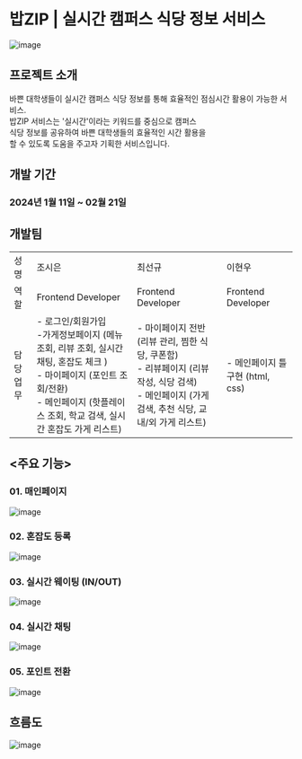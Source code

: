 # 밥ZIP | 실시간 캠퍼스 식당 정보 서비스
![image](https://github.com/BapZip/Frontend/assets/113453453/722ebbed-37c2-4809-aabd-0221ba863b5b)



## 프로젝트 소개

바쁜 대학생들이 실시간 캠퍼스 식당 정보를 통해 효율적인 점심시간 활용이 가능한 서비스. <br>
밥ZIP 서비스는 '실시간'이라는 키워드를 중심으로 캠퍼스 <br>
식당 정보를 공유하여 바쁜 대학생들의 효율적인 시간 활용을 <br>
할 수 있도록 도움을 주고자 기획한 서비스입니다. <br>



## 개발 기간

### 2024년 1월 11일 ~ 02월 21일



## 개발팀

|      | | |  |
|------|------|------|------|
| 성명  | 조시은 | 최선규 | 이현우 |
| 역할  | Frontend Developer | Frontend Developer | Frontend Developer |
| 담당업무 | - 로그인/회원가입<br> -가게정보페이지  (메뉴 조회, 리뷰 조회, 실시간 채팅, 혼잡도 체크 ) <br>- 마이페이지 (포인트 조회/전환)<br> - 메인페이지 (핫플레이스 조회, 학교 검색, 실시간 혼잡도 가게 리스트) | - 마이페이지 전반 (리뷰 관리, 찜한 식당, 쿠폰함) <br>- 리뷰페이지 (리뷰 작성, 식당 검색) <br>- 메인페이지 (가게 검색, 추천 식당, 교내/외 가게 리스트)| - 메인페이지 틀 구현 (html, css) |



## <주요 기능>

### 01. 매인페이지
![image](https://github.com/BapZip/Frontend/assets/113453453/f8b30881-064c-4496-86ab-6286290b9e99)



### 02. 혼잡도 등록 
![image](https://github.com/BapZip/Frontend/assets/113453453/33f36bdf-82a1-4423-b1d3-8ca8768b1bf7)



### 03. 실시간 웨이팅 (IN/OUT)
![image](https://github.com/BapZip/Frontend/assets/113453453/f0ac75b1-5afc-49aa-9c7f-6880dd75f8de)



### 04. 실시간 채팅
![image](https://github.com/BapZip/Frontend/assets/113453453/c5d72f34-7fb2-49a6-9026-5a12f92b6ae8)



### 05. 포인트 전환
![image](https://github.com/BapZip/Frontend/assets/113453453/87989a7e-08f5-493a-b8cc-a2d66e473a43)



## 흐름도

![image](https://github.com/BapZip/Frontend/assets/113453453/8951de38-44b2-4c96-a11c-868ba6cb24c8)
